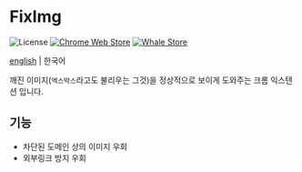 # FixImg

![License](https://img.shields.io/github/license/Xvezda/chrome-fiximg)
[![Chrome Web Store](https://img.shields.io/chrome-web-store/v/ibiebefadajllkokfgglmkifnmokhdbh)](https://chrome.google.com/webstore/detail/fiximg/ibiebefadajllkokfgglmkifnmokhdbh)
[![Whale Store](https://img.shields.io/endpoint?url=https%3A%2F%2Fapi.xvezda.com%2Fv1%2Fwhale-store%2Fv%2Fccamieeifalippbcdjfokaamepjpjcdo)](https://store.whale.naver.com/detail/ccamieeifalippbcdjfokaamepjpjcdo)

[english](../../README.md) | 한국어

깨진 이미지(`엑스박스`라고도 불리우는 그것)을 정상적으로 보이게 도와주는 크롬 익스텐션 입니다.

## 기능
 * 차단된 도메인 상의 이미지 우회
 * 외부링크 방지 우회

